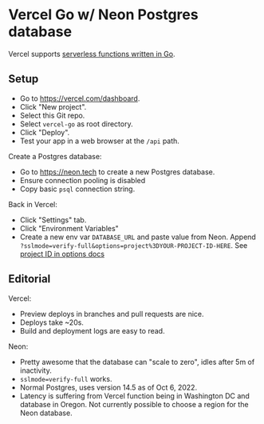 # Vercel Go w/ Neon Postgres database

Vercel supports [serverless functions written in
Go](https://vercel.com/docs/concepts/functions/supported-languages#go).

## Setup

* Go to <https://vercel.com/dashboard>.
* Click "New project".
* Select this Git repo.
* Select `vercel-go` as root directory.
* Click "Deploy".
* Test your app in a web browser at the `/api` path.

Create a Postgres database:

* Go to <https://neon.tech> to create a new Postgres database.
* Ensure connection pooling is disabled
* Copy basic `psql` connection string.

Back in Vercel:

* Click "Settings" tab.
* Click "Environment Variables"
* Create a new env var `DATABASE_URL` and paste value from Neon.
  Append `?sslmode=verify-full&options=project%3DYOUR-PROJECT-ID-HERE`.
  See [project ID in options docs](https://neon.tech/docs/how-to-guides/connectivity-issues/#a-pass-project-id-in-options)

## Editorial

Vercel:

* Preview deploys in branches and pull requests are nice.
* Deploys take ~20s.
* Build and deployment logs are easy to read.

Neon:

* Pretty awesome that the database can "scale to zero",
  idles after 5m of inactivity.
* `sslmode=verify-full` works.
* Normal Postgres, uses version 14.5 as of Oct 6, 2022.
* Latency is suffering from Vercel function being in Washington DC
  and database in Oregon. Not currently possible to choose a region
  for the Neon database.
